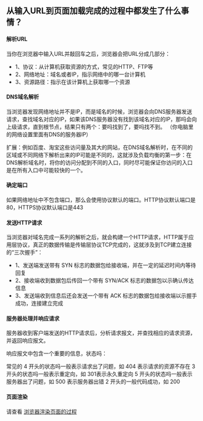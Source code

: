 ## 从输入URL到页面加载完成的过程中都发生了什么事情？

#### 解析URL

当你在浏览器中输入URL并敲回车之后，浏览器会把URL分成几部分：

* 1、协议：从计算机获取资源的方式，常见的HTTP、FTP等
* 2、网络地址：域名或者IP，指示网络中的哪一台计算机
* 3、资源路径：指示在该计算机上获取哪一个资源

#### DNS域名解析

当浏览器发现网络地址并不是IP，而是域名的时候，浏览器会向DNS服务器发送请求，查找域名对应的IP，如果该DNS服务器没有找到该域名对应的IP，那吗会向上级请求，直到根节点，结果只有两个：要吗找到了，要吗找不到。
（你电脑里的网络设置里面有DNS的服务器IP）

扩展：例如百度、淘宝这些访问量及其大的网站，在DNS域名解析时，在不同的区域或不同网络下解析出来的IP可能是不同的，这就涉及负载均衡的第一步：在DNS解析域名时，将你的访问分配到不同的入口，同时尽可能保证你访问的入口是在所有入口中可能较快的一个。

#### 确定端口

如果网络地址中不包含端口，那么会使用协议默认的端口。HTTP协议默认端口是80，HTTPS协议默认端口是443

#### 发送HTTP请求

当浏览器对域名完成一系列的解析之后，就会构建一个HTTP请求，HTTP属于应用层协议，真正的数据传输是传输层协议TCP完成的，这就涉及到TCP建立连接的“三次握手”：

* 1、发送端发送带有 SYN 标志的数据包给接收端，并在一定的延迟时间内等待回复
* 2、接收端收到数据包后传回一个带有 SYN/ACK 标志的数据包以示确认传达信息
* 3、发送端收到信息后还会发送一个带有 ACK 标志的数据包给接收端以示握手成功，连接建立完成

#### 服务器处理并响应请求

服务器收到客户端发送的HTTP请求后，分析请求报文，并查找相应的请求资源，并返回响应报文。

响应报文中包含一个重要的信息，状态吗：

常见的 4 开头的状态吗一般表示请求出了问题，如 404 表示请求的资源不存在
3 开头的状态吗一般表示重定向，如 301表示永久重定向
5 开头的状态吗一般表示服务器出了问题，如 500 表示服务器出错
2 开头的一般代码成功，如 200

#### 页面渲染

请查看 [浏览器渲染页面的过程](/note/performance/render-page)

